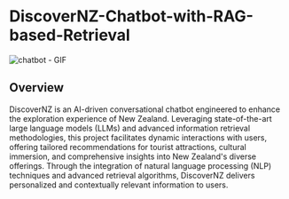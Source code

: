 # DiscoverNZ-Chatbot-with-RAG-based-Retrieval
![chatbot - GIF](https://github.com/saimaansi13/DiscoverNZ-Chatbot-with-RAG-based-Retrieval/assets/125540201/fa2db78c-2b5a-4c46-a899-d0b33c1345d7)


## Overview
DiscoverNZ is an AI-driven conversational chatbot engineered to enhance the exploration experience of New Zealand. Leveraging state-of-the-art large language models (LLMs) and advanced information retrieval methodologies, this project facilitates dynamic interactions with users, offering tailored recommendations for tourist attractions, cultural immersion, and comprehensive insights into New Zealand's diverse offerings. Through the integration of natural language processing (NLP) techniques and advanced retrieval algorithms, DiscoverNZ delivers personalized and contextually relevant information to users.
